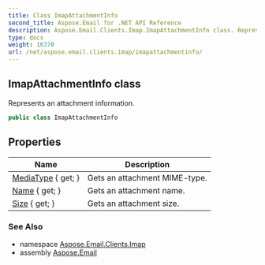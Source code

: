 ```yaml
---
title: Class ImapAttachmentInfo
second_title: Aspose.Email for .NET API Reference
description: Aspose.Email.Clients.Imap.ImapAttachmentInfo class. Represents an attachment information
type: docs
weight: 16370
url: /net/aspose.email.clients.imap/imapattachmentinfo/
---
```

## ImapAttachmentInfo class

Represents an attachment information.

```csharp
public class ImapAttachmentInfo
```

## Properties

| Name | Description |
| --- | --- |
| [MediaType](../../aspose.email.clients.imap/imapattachmentinfo/mediatype/) { get; } | Gets an attachment MIME-type. |
| [Name](../../aspose.email.clients.imap/imapattachmentinfo/name/) { get; } | Gets an attachment name. |
| [Size](../../aspose.email.clients.imap/imapattachmentinfo/size/) { get; } | Gets an attachment size. |

### See Also

* namespace [Aspose.Email.Clients.Imap](../../aspose.email.clients.imap/)
* assembly [Aspose.Email](../../)


